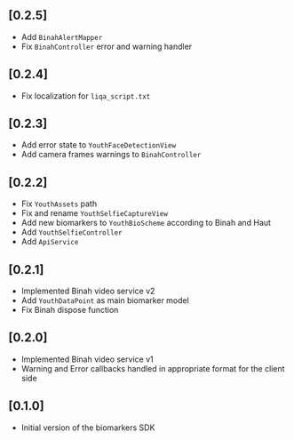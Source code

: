 ## [0.2.5]
-  Add `BinahAlertMapper`
-  Fix `BinahController` error and warning handler 

## [0.2.4]
-  Fix localization for `liqa_script.txt`

## [0.2.3]
-  Add error state to `YouthFaceDetectionView`
-  Add camera frames warnings to `BinahController`

## [0.2.2]
-  Fix `YouthAssets` path
-  Fix and rename `YouthSelfieCaptureView`
-  Add new biomarkers to `YouthBioScheme` according to Binah and Haut
-  Add `YouthSelfieController`
-  Add `ApiService`

## [0.2.1]
-  Implemented Binah video service v2
-  Add `YouthDataPoint` as main biomarker model
-  Fix Binah dispose function 

## [0.2.0]
-  Implemented Binah video service v1
-  Warning and Error callbacks handled in appropriate format for the client side

## [0.1.0]
- Initial version of the biomarkers SDK
